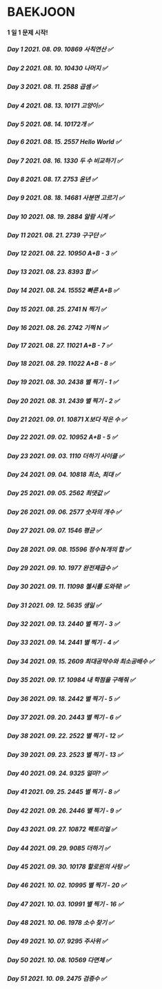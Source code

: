 # BAEKJOON

#### 1 일 1 문제 시작! 

##### Day  1 2021. 08. 09. 10869 사칙연산 ✅
##### Day  2 2021. 08. 10. 10430 나머지 ✅
##### Day  3 2021. 08. 11. 2588	곱셈 ✅
##### Day  4 2021. 08. 13. 10171 고양이✅
##### Day  5 2021. 08. 14. 10172개 ✅
##### Day  6 2021. 08. 15. 2557	Hello World ✅
##### Day  7 2021. 08. 16. 1330	두 수 비교하기 ✅
##### Day  8 2021. 08. 17. 2753	윤년 ✅
##### Day  9 2021. 08. 18. 14681 사분면 고르기 ✅
##### Day 10 2021. 08. 19. 2884	알람 시계 ✅
##### Day 11 2021. 08. 21. 2739	구구단 ✅
##### Day 12 2021. 08. 22. 10950 A+B - 3 ✅
##### Day 13 2021. 08. 23. 8393	합 ✅
##### Day 14 2021. 08. 24. 15552 빠른 A+B ✅
##### Day 15 2021. 08. 25. 2741	N 찍기 ✅
##### Day 16 2021. 08. 26. 2742	기찍 N ✅
##### Day 17 2021. 08. 27. 11021 A+B - 7 ✅
##### Day 18 2021. 08. 29. 11022 A+B - 8 ✅
##### Day 19 2021. 08. 30. 2438	별 찍기 - 1 ✅
##### Day 20 2021. 08. 31. 2439	별 찍기 - 2 ✅
##### Day 21 2021. 09. 01. 10871 X보다 작은 수 ✅
##### Day 22 2021. 09. 02. 10952 A+B - 5 ✅
##### Day 23 2021. 09. 03. 1110 더하기 사이클 ✅
##### Day 24 2021. 09. 04. 10818 최소, 최대 ✅
##### Day 25 2021. 09. 05. 2562	최댓값 ✅
##### Day 26 2021. 09. 06. 2577	숫자의 개수 ✅
##### Day 27 2021. 09. 07. 1546	평균 ✅
##### Day 28 2021. 09. 08. 15596 정수 N개의 합 ✅
##### Day 29 2021. 09. 10. 1977 완전제곱수 ✅
##### Day 30 2021. 09. 11. 11098 첼시를 도와줘! ✅
##### Day 31 2021. 09. 12. 5635	생일 ✅
##### Day 32 2021. 09. 13. 2440	별 찍기 - 3 ✅
##### Day 33 2021. 09. 14. 2441	별 찍기 - 4 ✅
##### Day 34 2021. 09. 15. 2609 최대공약수와 최소공배수 ✅
##### Day 35 2021. 09. 17. 10984 내 학점을 구해줘 ✅
##### Day 36 2021. 09. 18. 2442	별 찍기 - 5 ✅
##### Day 37 2021. 09. 20. 2443	별 찍기 - 6 ✅
##### Day 38 2021. 09. 22. 2522	별 찍기 - 12 ✅
##### Day 39 2021. 09. 23. 2523	별 찍기 - 13 ✅
##### Day 40 2021. 09. 24. 9325	얼마? ✅
##### Day 41 2021. 09. 25. 2445	별 찍기 - 8 ✅
##### Day 42 2021. 09. 26. 2446	별 찍기 - 9 ✅
##### Day 43 2021. 09. 27. 10872 팩토리얼 ✅
##### Day 44 2021. 09. 29. 9085 더하기 ✅
##### Day 45 2021. 09. 30. 10178 할로윈의 사탕 ✅
##### Day 46 2021. 10. 02. 10995 별 찍기 - 20 ✅
##### Day 47 2021. 10. 03. 10991 별 찍기 - 16 ✅
##### Day 48 2021. 10. 06. 1978 소수 찾기 ✅
##### Day 49 2021. 10. 07. 9295 주사위 ✅
##### Day 50 2021. 10. 08. 10569 다면체 ✅
##### Day 51 2021. 10. 09. 2475 검증수 ✅
